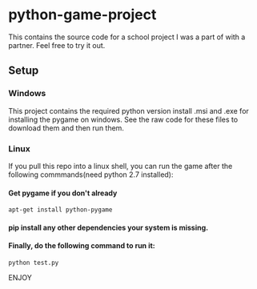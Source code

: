 # python-game-project
This contains the source code for a school project I was a part of with a partner. Feel free to try it out.

## Setup

### Windows
  This project contains the required python version install .msi and .exe for installing the pygame on windows. See the raw code for these files to download them and then run them. 
### Linux
  If you pull this repo into a linux shell, you can run the game after the following commmands(need python 2.7 installed):
  
#### Get pygame if you don't already
    apt-get install python-pygame
  
#### pip install any other dependencies your system is missing.
  
#### Finally, do the following command to run it:
  `python test.py` 
  
ENJOY
